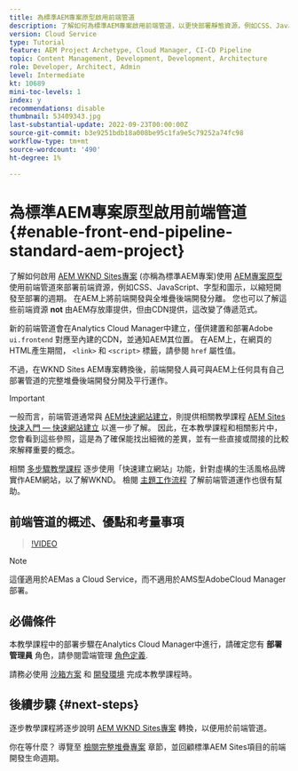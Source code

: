 ```yaml
---
title: 為標準AEM專案原型啟用前端管道
description: 了解如何為標準AEM專案啟用前端管道，以更快部署靜態資源，例如CSS、JavaScript、字型、圖示。 同時將前端開發與AEM上的全堆疊後端開發分開。
version: Cloud Service
type: Tutorial
feature: AEM Project Archetype, Cloud Manager, CI-CD Pipeline
topic: Content Management, Development, Development, Architecture
role: Developer, Architect, Admin
level: Intermediate
kt: 10689
mini-toc-levels: 1
index: y
recommendations: disable
thumbnail: 53409343.jpg
last-substantial-update: 2022-09-23T00:00:00Z
source-git-commit: b3e9251bdb18a008be95c1fa9e5c79252a74fc98
workflow-type: tm+mt
source-wordcount: '490'
ht-degree: 1%

---
```



# 為標準AEM專案原型啟用前端管道{#enable-front-end-pipeline-standard-aem-project}

了解如何啟用 [AEM WKND Sites專案](https://github.com/adobe/aem-guides-wknd) (亦稱為標準AEM專案)使用 [AEM專案原型](https://github.com/adobe/aem-project-archetype) 使用前端管道來部署前端資源，例如CSS、JavaScript、字型和圖示，以縮短開發至部署的週期。 在AEM上將前端開發與全堆疊後端開發分離。 您也可以了解這些前端資源 __not__ 由AEM存放庫提供，但由CDN提供，這改變了傳遞范式。


新的前端管道會在Analytics Cloud Manager中建立，僅供建置和部署Adobe `ui.frontend` 對應至內建的CDN，並通知AEM其位置。 在AEM上，在網頁的HTML產生期間， `<link>` 和 `<script>` 標籤，請參閱 `href` 屬性值。

不過，在WKND Sites AEM專案轉換後，前端開發人員可與AEM上任何具有自己部署管道的完整堆疊後端開發分開及平行運作。

>[!IMPORTANT]
>
>一般而言，前端管道通常與 [AEM快速網站建立](https://experienceleague.adobe.com/docs/experience-manager-cloud-service/content/sites/administering/site-creation/quick-site/overview.html?lang=en)，則提供相關教學課程 [AEM Sites快速入門 — 快速網站建立](https://experienceleague.adobe.com/docs/experience-manager-learn/getting-started-wknd-tutorial-develop/site-template/overview.html) 以進一步了解。 因此，在本教學課程和相關影片中，您會看到這些參照，這是為了確保能找出細微的差異，並有一些直接或間接的比較來解釋重要的概念。


相關 [多步驟教學課程](https://experienceleague.adobe.com/docs/experience-manager-learn/getting-started-wknd-tutorial-develop/site-template/overview.html) 逐步使用「快速建立網站」功能，針對虛構的生活風格品牌實作AEM網站，以了解WKND。 檢閱 [主題工作流程](https://experienceleague.adobe.com/docs/experience-manager-learn/getting-started-wknd-tutorial-develop/site-template/theming.html) 了解前端管道運作也很有幫助。

## 前端管道的概述、優點和考量事項

>[!VIDEO](https://video.tv.adobe.com/v/3409343?quality=12&learn=on)


>[!NOTE]
>
>這僅適用於AEMas a Cloud Service，而不適用於AMS型AdobeCloud Manager部署。

## 必備條件

本教學課程中的部署步驟在Analytics Cloud Manager中進行，請確定您有 __部署管理員__ 角色，請參閱雲端管理 [角色定義](https://experienceleague.adobe.com/docs/experience-manager-cloud-manager/content/requirements/users-and-roles.html?lang=en#role-definitions).

請務必使用 [沙箱方案](https://experienceleague.adobe.com/docs/experience-manager-cloud-service/content/implementing/using-cloud-manager/programs/introduction-sandbox-programs.html) 和 [開發環境](https://experienceleague.adobe.com/docs/experience-manager-cloud-service/content/implementing/using-cloud-manager/manage-environments.html) 完成本教學課程時。

## 後續步驟 {#next-steps}

逐步教學課程將逐步說明 [AEM WKND Sites專案](https://github.com/adobe/aem-guides-wknd) 轉換，以便用於前端管道。

你在等什麼？ 導覽至 [檢閱完整堆疊專案](review-uifrontend-module.md) 章節，並回顧標準AEM Sites項目的前端開發生命週期。

